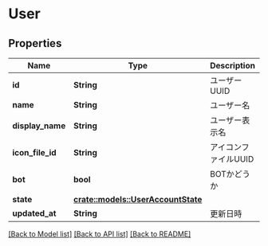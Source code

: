 # User

## Properties

Name | Type | Description | Notes
------------ | ------------- | ------------- | -------------
**id** | **String** | ユーザーUUID | 
**name** | **String** | ユーザー名 | 
**display_name** | **String** | ユーザー表示名 | 
**icon_file_id** | **String** | アイコンファイルUUID | 
**bot** | **bool** | BOTかどうか | 
**state** | [**crate::models::UserAccountState**](UserAccountState.md) |  | 
**updated_at** | **String** | 更新日時 | 

[[Back to Model list]](../README.md#documentation-for-models) [[Back to API list]](../README.md#documentation-for-api-endpoints) [[Back to README]](../README.md)


